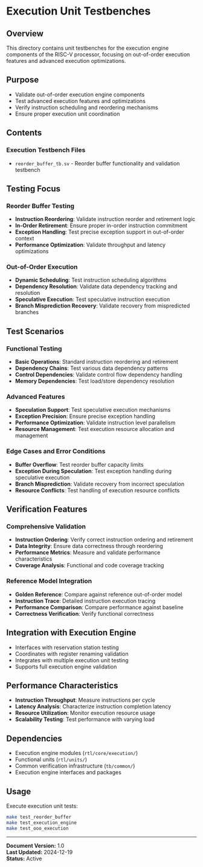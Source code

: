 # Execution Unit Testbenches

## Overview
This directory contains unit testbenches for the execution engine components of the RISC-V processor, focusing on out-of-order execution features and advanced execution optimizations.

## Purpose
- Validate out-of-order execution engine components
- Test advanced execution features and optimizations
- Verify instruction scheduling and reordering mechanisms
- Ensure proper execution unit coordination

## Contents

### Execution Testbench Files
- `reorder_buffer_tb.sv` - Reorder buffer functionality and validation testbench

## Testing Focus

### Reorder Buffer Testing
- **Instruction Reordering**: Validate instruction reorder and retirement logic
- **In-Order Retirement**: Ensure proper in-order instruction commitment
- **Exception Handling**: Test precise exception support in out-of-order context
- **Performance Optimization**: Validate throughput and latency optimizations

### Out-of-Order Execution
- **Dynamic Scheduling**: Test instruction scheduling algorithms
- **Dependency Resolution**: Validate data dependency tracking and resolution
- **Speculative Execution**: Test speculative instruction execution
- **Branch Misprediction Recovery**: Validate recovery from mispredicted branches

## Test Scenarios

### Functional Testing
- **Basic Operations**: Standard instruction reordering and retirement
- **Dependency Chains**: Test various data dependency patterns
- **Control Dependencies**: Validate control flow dependency handling
- **Memory Dependencies**: Test load/store dependency resolution

### Advanced Features
- **Speculation Support**: Test speculative execution mechanisms
- **Exception Precision**: Ensure precise exception handling
- **Performance Optimization**: Validate instruction level parallelism
- **Resource Management**: Test execution resource allocation and management

### Edge Cases and Error Conditions
- **Buffer Overflow**: Test reorder buffer capacity limits
- **Exception During Speculation**: Test exception handling during speculative execution
- **Branch Misprediction**: Validate recovery from incorrect speculation
- **Resource Conflicts**: Test handling of execution resource conflicts

## Verification Features

### Comprehensive Validation
- **Instruction Ordering**: Verify correct instruction ordering and retirement
- **Data Integrity**: Ensure data correctness through reordering
- **Performance Metrics**: Measure and validate performance characteristics
- **Coverage Analysis**: Functional and code coverage tracking

### Reference Model Integration
- **Golden Reference**: Compare against reference out-of-order model
- **Instruction Trace**: Detailed instruction execution tracing
- **Performance Comparison**: Compare performance against baseline
- **Correctness Verification**: Verify functional correctness

## Integration with Execution Engine
- Interfaces with reservation station testing
- Coordinates with register renaming validation
- Integrates with multiple execution unit testing
- Supports full execution engine validation

## Performance Characteristics
- **Instruction Throughput**: Measure instructions per cycle
- **Latency Analysis**: Characterize instruction completion latency
- **Resource Utilization**: Monitor execution resource usage
- **Scalability Testing**: Test performance with varying load

## Dependencies
- Execution engine modules (`rtl/core/execution/`)
- Functional units (`rtl/units/`)
- Common verification infrastructure (`tb/common/`)
- Execution engine interfaces and packages

## Usage
Execute execution unit tests:
```bash
make test_reorder_buffer
make test_execution_engine
make test_ooo_execution
```

---
**Document Version:** 1.0  
**Last Updated:** 2024-12-19  
**Status:** Active 